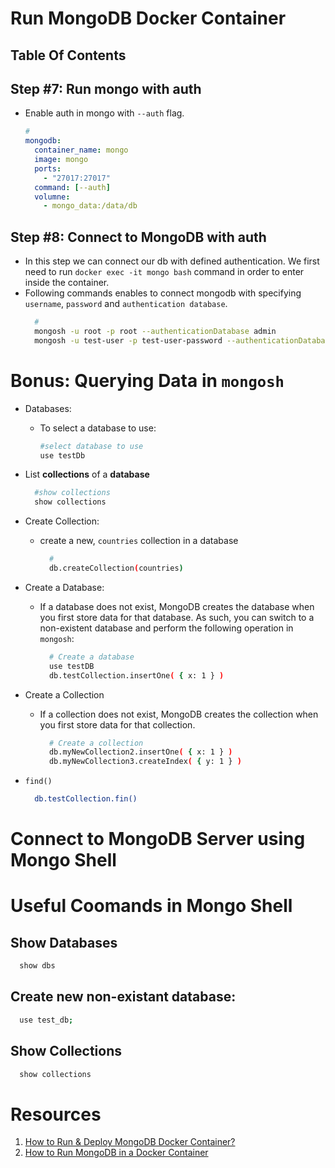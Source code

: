 # Run MongoDB Docker Container

## Table Of Contents







## Step #7: Run mongo with auth

- Enable auth in mongo with `--auth` flag.
  ```yml
  #
  mongodb:
    container_name: mongo
    image: mongo
    ports:
      - "27017:27017"
    command: [--auth]
    volumne:
      - mongo_data:/data/db
  ```

## Step #8: Connect to MongoDB with auth

- In this step we can connect our db with defined authentication. We first need to run `docker exec -it mongo bash` command in order to enter inside the container.
- Following commands enables to connect mongodb with specifying `username`, `password` and `authentication database`.
  ```sh
    #
    mongosh -u root -p root --authenticationDatabase admin
    mongosh -u test-user -p test-user-password --authenticationDatabase test-db
  ```

# Bonus: Querying Data in `mongosh`

- Databases:

  - To select a database to use:

    ```sh
    #select database to use
    use testDb
    ```

- List **collections** of a **database**
  ```sh
    #show collections
    show collections
  ```
- Create Collection:
  - create a new, `countries` collection in a database
    ```sh
      #
      db.createCollection(countries)
    ```
- Create a Database:
  - If a database does not exist, MongoDB creates the database when you first store data for that database. As such, you can switch to a non-existent database and perform the following operation in `mongosh`:
    ```sh
      # Create a database
      use testDB
      db.testCollection.insertOne( { x: 1 } )
    ```
- Create a Collection
  - If a collection does not exist, MongoDB creates the collection when you first store data for that collection.
    ```sh
      # Create a collection
      db.myNewCollection2.insertOne( { x: 1 } )
      db.myNewCollection3.createIndex( { y: 1 } )
    ```
- `find()`
  ```sh
    db.testCollection.fin()
  ```

# Connect to MongoDB Server using Mongo Shell

# Useful Coomands in Mongo Shell

## Show Databases

```sh
  show dbs
```

## Create new non-existant database:

```sh
  use test_db;
```

## Show Collections

```sh
  show collections
```

# Resources

1. [How to Run & Deploy MongoDB Docker Container?](https://hevodata.com/learn/mongodb-docker/)
2. [How to Run MongoDB in a Docker Container](https://www.howtogeek.com/devops/how-to-run-mongodb-in-a-docker-container/)
